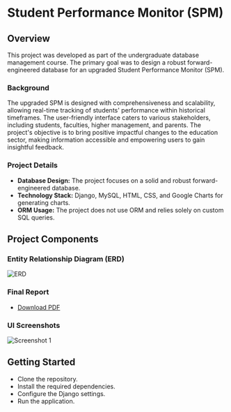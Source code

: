# Student Performance Monitor (SPM)

## Overview

This project was developed as part of the undergraduate database management course. The primary goal was to design a robust forward-engineered database for an upgraded Student Performance Monitor (SPM).

### Background

The upgraded SPM is designed with comprehensiveness and scalability, allowing real-time tracking of students' performance within historical timeframes. The user-friendly interface caters to various stakeholders, including students, faculties, higher management, and parents. The project's objective is to bring positive impactful changes to the education sector, making information accessible and empowering users to gain insightful feedback.

### Project Details

- **Database Design:** The project focuses on a solid and robust forward-engineered database.
- **Technology Stack:** Django, MySQL, HTML, CSS, and Google Charts for generating charts.
- **ORM Usage:** The project does not use ORM and relies solely on custom SQL queries.

## Project Components

### Entity Relationship Diagram (ERD)

![ERD](images/erd.png)
<!-- Add your ERD image file in the "images" directory and replace "erd.png" with the actual file name. -->

### Final Report

- [Download PDF](reports/final_report.pdf)
<!-- Add your PDF file in the "reports" directory and replace "final_report.pdf" with the actual file name. -->

### UI Screenshots

![Screenshot 1](images/screenshot1.png)
<!-- Add your UI screenshot image files in the "images" directory and replace "screenshot1.png" with the actual file name. -->
<!-- You can add more screenshot sections as needed. -->

## Getting Started

- Clone the repository.
- Install the required dependencies.
- Configure the Django settings.
- Run the application.
